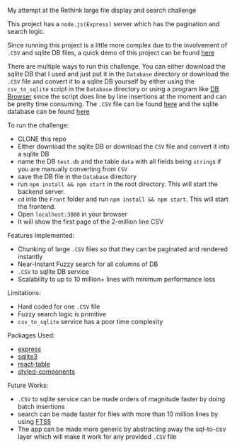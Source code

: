 My attempt at the Rethink large file display and search challenge

This project has a `node.js(Express)` server which has the pagination and search logic. 

Since running this project is a little more complex due to the involvement of `.CSV` and sqlite DB files, a quick demo of this project can be found [here](https://www.youtube.com/watch?v=uk2RglaIylk)

There are multiple ways to run this challenge. You can either download the sqlite DB that I used and just put it in the `Database` directory or download the `.CSV` file and convert it to a sqlite DB yourself by either using the `csv_to_sqlite` script in the `Database` directory or using a program like [DB Browser](https://sqlitebrowser.org/dl/) since the script does line by line insertions at the moment and can be pretty time consuming. The `.CSV` file can be found [here](https://drive.google.com/file/d/1AnwQWAmB_t9nC8FxbG3W5f_fjXrcMpYo/view?usp=sharing) and the sqlite database can be found [here](https://drive.google.com/file/d/1wNGO46ksrat8TunUjjeOyx-qkwfcPPom/view?usp=sharing)


To run the challenge:

- CLONE this repo
- Either download the sqlite DB or download the `CSV` file and convert it into a sqlite DB
- name the DB `test.db` and the table `data` with all fields being `string`s if you are manually converting from `CSV`
- save the DB file in the `Database` directory
- run  `npm install && npm start` in the root directory. This will start the backend server.
- `cd` into the `Front` folder and run `npm install && npm start`. This will start the frontend.
- Open `localhost:3000` in your browser
- It will show the first page of the 2-million line CSV 

Features Implemented: 

- Chunking of large `.CSV` files so that they can be paginated and rendered instantly
- Near-Instant Fuzzy search for all columns of DB
- `.CSV` to sqlite DB service
- Scalability to up to 10 million+ lines with minimum performance loss

Limitations:

- Hard coded for one `.CSV` file
- Fuzzy search logic is primitive
- `csv_to_sqlite` service has a poor time complexity


Packages Used:
- [express](https://www.npmjs.com/package/express)
- [sqlite3](https://www.npmjs.com/package/sqlite3)
- [react-table](https://www.npmjs.com/package/react-table)
- [styled-components](https://www.npmjs.com/package/styled-components)


Future Works:
- `.CSV` to sqlite service can be made orders of magnitude faster by doing batch insertions
- search can be made faster for files with more than 10 million lines by using [FTS5](https://sqlite.org/fts5.html)
- The app can be made more generic by abstracting away the sql-to-csv layer which will make it work for any provided `.CSV` file
